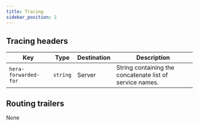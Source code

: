 ```yaml
---
title: Tracing
sidebar_position: 2
---
```


## Tracing headers

| **Key**        | **Type** | **Destination** | **Description**  |
|---------------|-------|---------|---------------|
| <nobr>`hera-forwarded-for`</nobr>  | `string` | Server | String containing the concatenate list of service names. |

## Routing trailers

None
